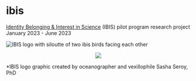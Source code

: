 # ibis
 [Identity Belonging & Interest in Science](https://environment.uw.edu/students/current-students/identity-belonging-and-inquiry-in-science-ibis-program/) (IBIS) pilot program research project January 2023 - June 2023

 ![IBIS logo with siloutte of two ibis birds facing each other](https://github.com/sarahtanja/ibis/blob/main/images/IBIS_final_BlackOutline.png)

<p align="center">
  <img src="https://github.com/sarahtanja/ibis/blob/main/images/IBIS_final_BlackOutline.png?raw=true" />
</p>


 *IBIS logo graphic created by oceanographer and vexillophile Sasha Seroy, PhD

